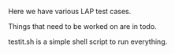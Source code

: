 Here we have various LAP test cases.

Things that need to be worked on are in todo.

testit.sh is a simple shell script to run everything.
